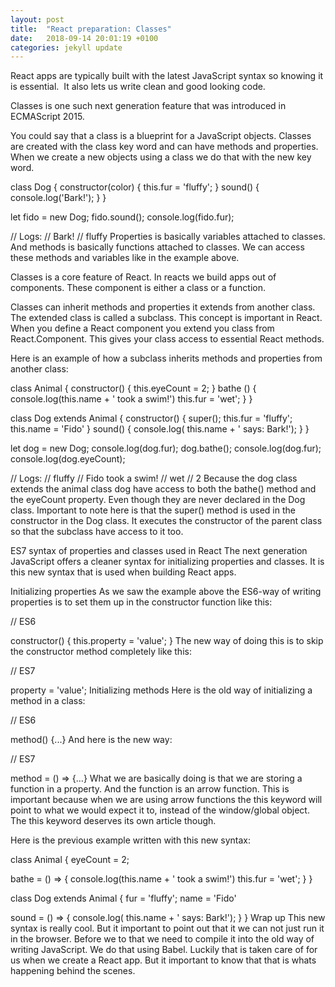 ```yaml
---
layout: post
title:  "React preparation: Classes"
date:   2018-09-14 20:01:19 +0100
categories: jekyll update
---
```

React apps are typically built with the latest JavaScript syntax so knowing it is essential.  It also lets us write clean and good looking code.

Classes is one such next generation feature that was introduced in ECMAScript 2015.

You could say that a class is a blueprint for a JavaScript objects. Classes are created with the class key word and can have methods and properties. When we create a new objects using a class we do that with the new key word.

class Dog {
  constructor(color) {
    this.fur = 'fluffy';
  }
  sound() {
    console.log('Bark!');
  }
}


let fido = new Dog;
fido.sound();
console.log(fido.fur);

// Logs:
// Bark!
// fluffy
Properties is basically variables attached to classes. And methods is basically functions attached to classes. We can access these methods and variables like in the example above.

Classes is a core feature of React. In reacts we build apps out of components. These component is either a class or a function.

Classes can inherit methods and properties it extends from another class. The extended class is called a subclass. This concept is important in React. When you define a React component you extend you class from React.Component. This gives your class access to essential React methods.

Here is an example of how a subclass inherits methods and properties from another class:

class Animal {
  constructor() {
    this.eyeCount = 2;
  }
  bathe () {
    console.log(this.name + ' took a swim!')
    this.fur = 'wet';
  }
}

class Dog extends Animal {
  constructor() {
    super();
    this.fur = 'fluffy';
    this.name = 'Fido'
  }
  sound() {
    console.log( this.name + ' says: Bark!');
  }
}


let dog = new Dog;
console.log(dog.fur);
dog.bathe();
console.log(dog.fur);
console.log(dog.eyeCount);

// Logs:
// fluffy
// Fido took a swim!
// wet
// 2
Because the dog class extends the animal class dog have access to both the bathe() method and the eyeCount property. Even though they are never declared in the Dog class. Important to note here is that the super() method is used in the constructor in the Dog class. It executes the constructor of the parent class so that the subclass have access to it too.

ES7 syntax of properties and classes used in React
The next generation JavaScript offers a cleaner syntax for initializing properties and classes. It is this new syntax that is used when building React apps.

Initializing properties
As we saw the example above the ES6-way of writing properties is to set them up in the constructor function like this:

// ES6

constructor() {
  this.property = 'value'; 
}
The new way of doing this is to skip the constructor method completely like this:

// ES7

  property = 'value'; 
Initializing methods
Here is the old way of initializing a method in a class:

// ES6

method() {...}
And here is the new way:

// ES7

method = () => {...}
What we are basically doing is that we are storing a function in a property. And the function is an arrow function. This is important because when we are using arrow functions the this keyword will point to what we would expect it to, instead of the window/global object. The this keyword deserves its own article though.

Here is the previous example written with this new syntax:

class Animal {
  eyeCount = 2;
  
  bathe = () => {
    console.log(this.name + ' took a swim!')
    this.fur = 'wet';
  }
}

class Dog extends Animal {
   fur = 'fluffy';
   name = 'Fido'
  
  sound = () => {
    console.log( this.name + ' says: Bark!');
  }
}
Wrap up
This new syntax is really cool. But it important to point out that it we can not just run it in the browser. Before we to that we need to compile it into the old way of writing JavaScript. We do that using Babel. Luckily that is taken care of for us when we create a React app. But it important to know that that is whats happening behind the scenes.